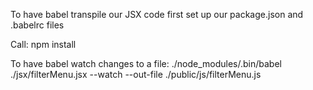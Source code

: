 To have babel transpile our JSX code first set up our 
package.json and .babelrc files 

Call:
npm install

To have babel watch changes to a file: 
./node_modules/.bin/babel ./jsx/filterMenu.jsx --watch --out-file ./public/js/filterMenu.js